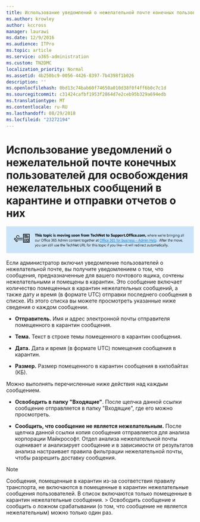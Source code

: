 ```yaml
---
title: Использование уведомлений о нежелательной почте конечных пользователей для освобождения нежелательных сообщений в карантине и отправки отчетов о них
ms.author: krowley
author: kccross
manager: laurawi
ms.date: 12/9/2016
ms.audience: ITPro
ms.topic: article
ms.service: o365-administration
ms.custom: TN2DMC
localization_priority: Normal
ms.assetid: 4b250bc9-0056-4426-8397-7b4398f1b026
description: ''
ms.openlocfilehash: 0bd13c74bab60f74650a010d38f0f4ff6b0c7c1d
ms.sourcegitcommit: c31424cafbf1953f2864d7e2ceb95b329a694edb
ms.translationtype: MT
ms.contentlocale: ru-RU
ms.lasthandoff: 08/29/2018
ms.locfileid: "23272194"
---
```

# <a name="use-end-user-spam-notifications-to-release-and-report-spam-quarantined-messages"></a>Использование уведомлений о нежелательной почте конечных пользователей для освобождения нежелательных сообщений в карантине и отправки отчетов о них

[![Текст на изображении, посвященном перемещению содержимого с сайта TechNet на сайт support.office.com](media/ab7c897a-4798-4f31-8c84-f17a8409b133.png)](https://go.microsoft.com/fwlink/p/?LinkID=624152)
  
Если администратор включил уведомление пользователей о нежелательной почте, вы получите уведомлением о том, что сообщения, предназначенные для вашего почтового ящика, сочтены нежелательными и помещены в карантин. Это сообщение включает количество помещенных в карантин нежелательных сообщений, а также дату и время (в формате UTC) отправки последнего сообщения в списке. Из этого списка вы можете просмотреть указанные ниже сведения о каждом сообщении. 
  
- **Отправитель.** Имя и адрес электронной почты отправителя помещенного в карантин сообщения. 
    
- **Тема.** Текст в строке темы помещенного в карантин сообщения. 
    
- **Дата.** Дата и время (в формате UTC) помещения сообщения в карантин. 
    
- **Размер.** Размер помещенного в карантин сообщения в килобайтах (КБ). 
    
Можно выполнять перечисленные ниже действия над каждым сообщением.
  
- **Освободить в папку "Входящие"**. После щелчка данной ссылки сообщение отправляется в папку "Входящие", где его можно просмотреть. 
    
- **Сообщить, что сообщение не является нежелательным.** После щелчка данной ссылки копия сообщения отправляется для анализа корпорации Майкрософт. Отдел анализа нежелательной почты оценивает и анализирует сообщение и в зависимости от результатов анализа настраивает правила фильтрации нежелательной почты, чтобы разрешить доставку сообщения. 
    
> [!NOTE]
>  Сообщения, помещенные в карантин из-за соответствия правилу транспорта, не включаются в помещенные в карантин нежелательные сообщения пользователей. В список включаются только помещенные в карантин нежелательные сообщения. >  Освободить сообщение и сообщить о ложном срабатывании (о том, что сообщение не является нежелательным) можно только один раз. 
  

